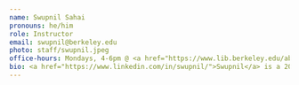 ```yaml
---
name: Swupnil Sahai
pronouns: he/him
role: Instructor
email: swupnil@berkeley.edu
photo: staff/swupnil.jpeg
office-hours: Mondays, 4-6pm @ <a href="https://www.lib.berkeley.edu/about/fsm-cafe">FSM Cafe</a>
bio: <a href="https://www.linkedin.com/in/swupnil/">Swupnil</a> is a 2013 Cal grad, CEO of <a href="https://swing.tennis">SwingVision</a>, and 7th-time lecturer of Data 8 🤓 Previously, he led object tracking at Tesla A.I. ⚡ If he’s not at Wheeler, you can catch him traveling, hiking or playing tennis 🎾
---
```

